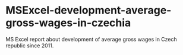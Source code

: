 # MSExcel-development-average-gross-wages-in-czechia
MS Excel report about development of average gross wages in Czech republic since 2011. 
